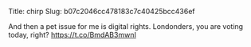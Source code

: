 Title: chirp
Slug: b07c2046cc478183c7c40425bcc436ef

And then a pet issue for me is digital rights. Londonders, you are voting today, right? <a href="https://t.co/BmdAB3mwnI">https://t.co/BmdAB3mwnI</a>
